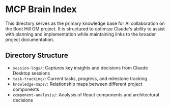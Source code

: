 # MCP Brain Index

This directory serves as the primary knowledge base for AI collaboration on the Boot Hill GM project. It is structured to optimize Claude's ability to assist with planning and implementation while maintaining links to the broader project documentation.

## Directory Structure

- `session-logs/`: Captures key insights and decisions from Claude Desktop sessions
- `task-tracking/`: Current tasks, progress, and milestone tracking
- `knowledge-maps/`: Relationship maps between different project components
- `component-analysis/`: Analysis of React components and architectural decisions
